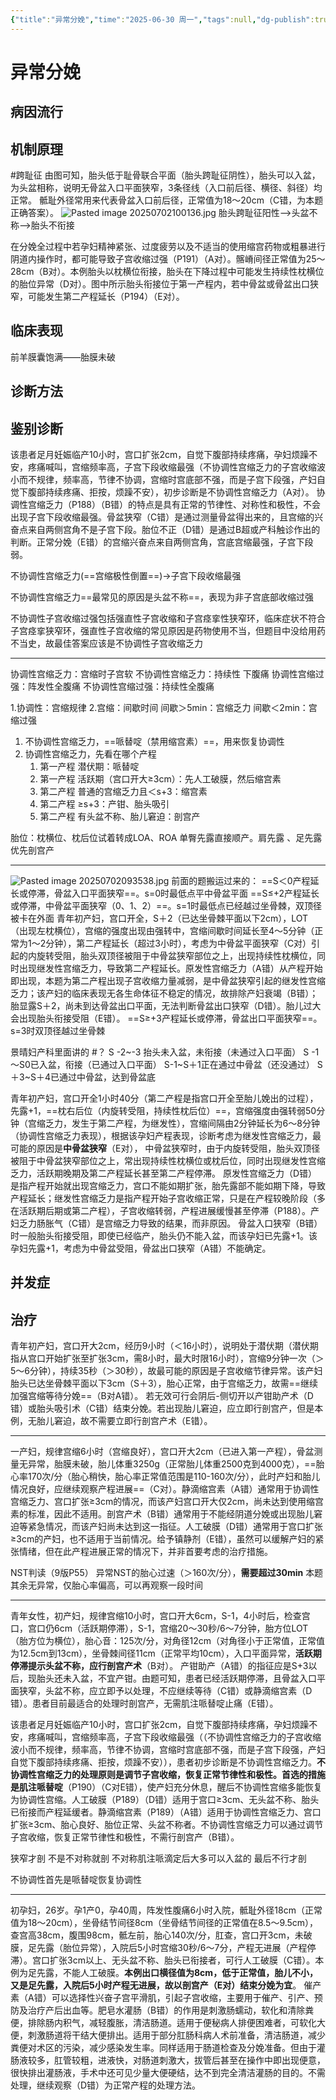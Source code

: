 ```yaml
---
{"title":"异常分娩","time":"2025-06-30 周一","tags":null,"dg-publish":true,"permalink":"/200 学习/215 妇产科学/第13章 异常分娩/异常分娩/","dgPassFrontmatter":true,"created":"2025-06-30T16:42:39.000+08:00","updated":"2025-08-08T10:56:29.481+08:00"}
---
```


# 异常分娩
## 病因流行
## 机制原理
#跨耻征
由图可知，胎头低于耻骨联合平面（胎头跨耻征阴性），胎头可以入盆，为头盆相称，说明无骨盆入口平面狭窄，3条径线（入口前后径、横径、斜径）均正常。
骶耻外径常用来代表骨盆入口前后径，正常值为18～20cm（C错，为本题正确答案）。
![Pasted image 20250702100136.jpg](/img/user/Pasted%20image%2020250702100136.jpg)
胎头跨耻征阳性—>头盆不称—>胎头不衔接

在分娩全过程中若孕妇精神紧张、过度疲劳以及不适当的使用缩宫药物或粗暴进行阴道内操作时，都可能导致子宫收缩过强（P191）（A对）。髂嵴间径正常值为25～28cm（B对）。本例胎头以枕横位衔接，胎头在下降过程中可能发生持续性枕横位的胎位异常（D对）。图中所示胎头衔接位于第一产程内，若中骨盆或骨盆出口狭窄，可能发生第二产程延长（P194）（E对）。
## 临床表现
前羊膜囊饱满——胎膜未破
## 诊断方法
## 鉴别诊断
该患者足月妊娠临产10小时，宫口扩张2cm，自觉下腹部持续疼痛，孕妇烦躁不安，疼痛喊叫，宫缩频率高，子宫下段收缩最强（不协调性宫缩乏力的子宫收缩波小而不规律，频率高，节律不协调，宫缩时宫底部不强，而是子宫下段强，产妇自觉下腹部持续疼痛、拒按，烦躁不安），初步诊断是不协调性宫缩乏力（A对）。
协调性宫缩乏力（P188）（B错）的特点是具有正常的节律性、对称性和极性，不会出现子宫下段收缩最强。骨盆狭窄（C错）是通过测量骨盆得出来的，且宫缩的兴奋点来自两侧宫角不是子宫下段。胎位不正（D错）是通过B超或产科触诊作出的判断。正常分娩（E错）的宫缩兴奋点来自两侧宫角，宫底宫缩最强，子宫下段弱。

不协调性宫缩乏力(==宫缩极性倒置==)→子宫下段收缩最强

不协调性宫缩乏力==最常见的原因是头盆不称==，表现为非子宫底部收缩过强

不协调性子宫收缩过强包括强直性子宫收缩和子宫痉挛性狭窄环，临床症状不符合子宫痉挛狭窄环，强直性子宫收缩的常见原因是药物使用不当，但题目中没给用药不当史，故最佳答案应该是不协调性子宫收缩乏力
***
协调性宫缩乏力：宫缩时子宫软
不协调性宫缩乏力：持续性 下腹痛
协调性宫缩过强：阵发性全腹痛
不协调性宫缩过强：持续性全腹痛

1.协调性：宫缩规律
2.宫缩：间歇时间
 间歇＞5min：宫缩乏力
 间歇＜2min：宫缩过强
 
1. 不协调性宫缩乏力，==哌替啶（禁用缩宫素）==，用来恢复协调性
2. 协调性宫缩乏力，先看在哪个产程
	1. 第一产程 潜伏期：哌替啶
	2. 第一产程 活跃期（宫口开大≥3cm）：先人工破膜，然后缩宫素
	3. 第二产程  普通的宫缩乏力且＜s+3：缩宫素
	4. 第二产程   ≥s+3：产钳、胎头吸引
	5. 第二产程  有头盆不称、胎儿窘迫：剖宫产

胎位：枕横位、枕后位试着转成LOA、ROA
单臀先露直接顺产。肩先露 、足先露优先剖宫产
***
![Pasted image 20250702093538.jpg](/img/user/Pasted%20image%2020250702093538.jpg)
前面的题搬运过来的：
==S＜0产程延长或停滞，骨盆入口平面狭窄==。s=0时最低点平中骨盆平面
==S≤+2产程延长或停滞，中骨盆平面狭窄（0、1、2）==。s=1时最低点已经越过坐骨棘，双顶径被卡在外面
	青年初产妇，宫口开全，S＋2（已达坐骨棘平面以下2cm），LOT（出现左枕横位），宫缩的强度出现由强转中，宫缩间歇时间延长至4～5分钟（正常为1～2分钟），第二产程延长（超过3小时），考虑为中骨盆平面狭窄（C对）引起的内旋转受阻，胎头双顶径被阻于中骨盆狭窄部位之上，出现持续性枕横位，同时出现继发性宫缩乏力，导致第二产程延长。原发性宫缩乏力（A错）从产程开始即出现，本题为第二产程出现子宫收缩力量减弱，是中骨盆狭窄引起的继发性宫缩乏力；该产妇的临床表现无各生命体征不稳定的情况，故排除产妇衰竭（B错）；胎显露S＋2，尚未到达骨盆出口平面，无法判断骨盆出口狭窄（D错）。胎儿过大会出现胎头衔接受阻（E错）。
==S≥+3产程延长或停滞，骨盆出口平面狭窄==。s=3时双顶径越过坐骨棘

景晴妇产科里面讲的 #？ 
S -2~-3  抬头未入盆，未衔接（未通过入口平面）
S -1～S0已入盆，衔接（已通过入口平面）
S-1~S＋1正在通过中骨盆（还没通过）
S＋3~S＋4已通过中骨盆，达到骨盆底

青年初产妇，宫口开全1小时40分（第二产程是指宫口开全至胎儿娩出的过程），先露+1，==枕右后位（内旋转受阻，持续性枕后位）==，宫缩强度由强转弱50分钟（宫缩乏力，发生于第二产程，为继发性），宫缩间隔由2分钟延长为6～8分钟（协调性宫缩乏力表现），根据该孕妇产程表现，诊断考虑为继发性宫缩乏力，最可能的原因是**中骨盆狭窄**（E对），
中骨盆狭窄时，由于内旋转受阻，胎头双顶径被阻于中骨盆狭窄部位之上，常出现持续性枕横位或枕后位，同时出现继发性宫缩乏力，活跃期晚期及第二产程延长甚至第二产程停滞。
原发性宫缩乏力（D错）是指产程开始就出现宫缩乏力，宫口不能如期扩张，胎先露部不能如期下降，导致产程延长；继发性宫缩乏力是指产程开始子宫收缩正常，只是在产程较晚阶段（多在活跃期后期或第二产程），子宫收缩转弱，产程进展缓慢甚至停滞（P188）。产妇乏力肠胀气（C错）是宫缩乏力导致的结果，而非原因。
骨盆入口狭窄（B错）时一般胎头衔接受阻，即使已经临产，胎头仍不能入盆，而该孕妇已先露+1。该孕妇先露+1，考虑为中骨盆受阻，骨盆出口狭窄（A错）不能确定。
## 并发症
## 治疗
青年初产妇，宫口开大2cm，经历9小时（＜16小时），说明处于潜伏期（潜伏期指从宫口开始扩张至扩张3cm，需8小时，最大时限16小时），宫缩9分钟一次（＞5～6分钟），持续35秒（＞30秒），故最可能的原因是子宫收缩节律异常。该产妇胎头已达坐骨棘平面以下3cm（S＋3），胎心正常，由于宫缩乏力，故需==继续加强宫缩等待分娩==（B对A错）。
若无效可行会阴后-侧切开以产钳助产术（D错）或胎头吸引术（C错）结束分娩。若出现胎儿窘迫，应立即行剖宫产，但是本例，无胎儿窘迫，故不需要立即行剖宫产术（E错）。

---
一产妇，规律宫缩6小时（宫缩良好），宫口开大2cm（已进入第一产程），骨盆测量无异常，胎膜未破，胎儿体重3250g（正常胎儿体重2500克到4000克），==胎心率170次/分（胎心稍快，胎心率正常值范围是110-160次/分），此时产妇和胎儿情况良好，应继续观察产程进展==（C对）。静滴缩宫素（A错）通常用于协调性宫缩乏力、宫口扩张≥3cm的情况，而该产妇宫口开大仅2cm，尚未达到使用缩宫素的标准，因此不适用。剖宫产术（B错）通常用于不能经阴道分娩或出现胎儿窘迫等紧急情况，而该产妇尚未达到这一指征。人工破膜（D错）通常用于宫口扩张≥3cm的产妇，也不适用于当前情况。给予镇静剂（E错），虽然可以缓解产妇的紧张情绪，但在此产程进展正常的情况下，并非首要考虑的治疗措施。

NST判读（9版P55）
异常NST的胎心过速（＞160次/分），**需要超过30min**
本题其余无异常，仅胎心率偏高，可以再观察一段时间
***
青年女性，初产妇，规律宫缩10小时，宫口开大6cm，S-1，4小时后，检查宫口，宫口仍6cm（活跃期停滞），S-1，宫缩20～30秒/6～7分钟，胎方位LOT（胎方位为横位），胎心音：125次/分，对角径12cm（对角径小于正常值，正常值为12.5cm到13cm），坐骨棘间径11cm（正常平均10cm），入口平面异常，**活跃期停滞提示头盆不称，应行剖宫产术**（B对）。
产钳助产（A错）的指征应是S+3以后，现胎头还未入盆，不宜产钳。由题可知，患者已经活跃期停滞，且骨盆入口平面狭窄，头盆不称，应立即予以处理，不应继续等待（C错）或静滴缩宫素（D错）。患者目前最适合的处理时剖宫产，无需肌注哌替啶止痛（E错）。

该患者足月妊娠临产10小时，宫口扩张2cm，自觉下腹部持续疼痛，孕妇烦躁不安，疼痛喊叫，宫缩频率高，子宫下段收缩最强（（不协调性宫缩乏力的子宫收缩波小而不规律，频率高，节律不协调，宫缩时宫底部不强，而是子宫下段强，产妇自觉下腹部持续疼痛、拒按，烦躁不安）），患者初步诊断是不协调性宫缩乏力。**不协调性宫缩乏力的处理原则是调节子宫收缩，恢复正常节律性和极性。首选的措施是肌注哌替啶**（P190）（C对E错），使产妇充分休息，醒后不协调性宫缩多能恢复为协调性宫缩。人工破膜（P189）（D错）适用于宫口≥3cm、无头盆不称、胎头已衔接而产程延缓者。静滴缩宫素（P189）（A错）适用于协调性宫缩乏力、宫口扩张≥3cm、胎心良好、胎位正常、头盆不称者。不协调性宫缩乏力可以通过调节子宫收缩，恢复正常节律性和极性，不需行剖宫产（B错）。

狭窄才剖  不是不对称就剖 不对称肌注哌滴定后大多可以入盆的  最后不行才剖

不协调性首先是哌替啶恢复协调性
***
初孕妇，26岁。孕1产0，孕40周，阵发性腹痛6小时入院，骶耻外径18cm（正常值为18～20cm），坐骨结节间径8cm（坐骨结节间径的正常值在8.5～9.5cm），查宫高38cm，腹围98cm，骶左前，胎心140次/分，肛查，宫口开3cm，未破膜，足先露（胎位异常），入院后5小时宫缩30秒/6～7分，产程无进展（产程停滞）。宫口扩张3cm以上、无头盆不称、胎头已衔接者，可行人工破膜（C错）。本例为足先露，不能人工破膜。**本例出口横径值为8cm，低于正常值，胎儿不小，又是足先露，入院后5小时产程无进展，故以剖宫产（E对）结束分娩为宜**。
催产素（A错）可以选择性兴奋子宫平滑肌，引起子宫收缩，主要用于催产、引产、预防及治疗产后出血等。肥皂水灌肠（B错）的作用是刺激肠蠕动，软化和清除粪便，排除肠内积气，减轻腹胀，清洁肠道。适用于便秘病人排便困难者，可软化大便，刺激肠道将干结大便排出。适用于部分肛肠科病人术前准备，清洁肠道，减少粪便对术区的污染，减少感染发生率。同样适用于肠道检查及分娩准备。但由于灌肠液较多，肛管较粗，进液快，对肠道刺激大，拔管后甚至在操作中即出现便意，很快排出灌肠液，手术中还可见少量大便硬结，达不到完全清洁灌肠的目的。不需处理，继续观察（D错）为正常产程的处理方法。












































































































































































































































































































































































































































